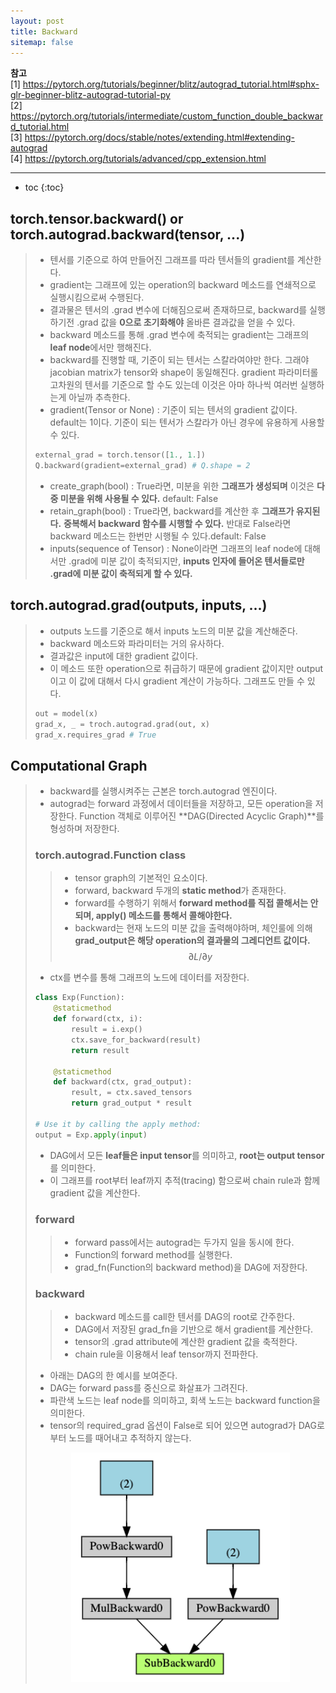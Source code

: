 ```yaml
---
layout: post
title: Backward
sitemap: false
---
```


**참고**  
[1] <https://pytorch.org/tutorials/beginner/blitz/autograd_tutorial.html#sphx-glr-beginner-blitz-autograd-tutorial-py>  
[2] <https://pytorch.org/tutorials/intermediate/custom_function_double_backward_tutorial.html>  
[3] <https://pytorch.org/docs/stable/notes/extending.html#extending-autograd>  
[4] <https://pytorch.org/tutorials/advanced/cpp_extension.html>  
* * *  

* toc
{:toc}

## torch.tensor.backward() or torch.autograd.backward(tensor, ...)
> * 텐서를 기준으로 하여 만들어진 그래프를 따라 텐서들의 gradient를 계산한다.
> * gradient는 그래프에 있는 operation의 backward 메소드를 연쇄적으로 실행시킴으로써 수행된다.
> * 결과물은 텐서의 .grad 변수에 더해짐으로써 존재하므로, backward를 실행하기전 .grad 값을 **0으로 초기화해야** 올바른 결과값을 얻을 수 있다.
> * backward 메소드를 통해 .grad 변수에 축적되는 gradient는 그래프의 **leaf node**에서만 행해진다.
> * backward를 진행할 때, 기준이 되는 텐서는 스칼라여야만 한다. 그래야 jacobian matrix가 tensor와 shape이 동일해진다. gradient 파라미터롤 고차원의 텐서를 기준으로 할 수도 있는데 이것은 아마 하나씩 여러번 실행하는게 아닐까 추측한다.
> * gradient(Tensor or None) : 기준이 되는 텐서의 gradient 값이다. default는 1이다. 기준이 되는 텐서가 스칼라가 아닌 경우에 유용하게 사용할 수 있다.
> ~~~py
> external_grad = torch.tensor([1., 1.])
> Q.backward(gradient=external_grad) # Q.shape = 2
> ~~~
> * create_graph(bool) : True라면, 미분을 위한 **그래프가 생성되며** 이것은 **다중 미분을 위해 사용될 수 있다.** default: False
> * retain_graph(bool) : True라면, backward를 계산한 후 **그래프가 유지된다.** **중복해서 backward 함수를 시행할 수 있다.** 반대로 False라면 backward 메소드는 한번만 시행될 수 있다.default: False
> * inputs(sequence of Tensor) : None이라면 그래프의 leaf node에 대해서만 .grad에 미분 값이 축적되지만, **inputs 인자에 들어온 텐서들로만 .grad에 미분 값이 축적되게 할 수 있다.**

## torch.autograd.grad(outputs, inputs, ...)
> * outputs 노드를 기준으로 해서 inputs 노드의 미분 값을 계산해준다.
> * backward 메소드와 파라미터는 거의 유사하다.
> * 결과값은 input에 대한 gradient 값이다. 
> * 이 메소드 또한 operation으로 취급하기 때문에 gradient 값이지만 output이고 이 값에 대해서 다시 gradient 계산이 가능하다. 그래프도 만들 수 있다.
> ~~~py
> out = model(x)
> grad_x, _ = troch.autograd.grad(out, x)
> grad_x.requires_grad # True
> ~~~

## Computational Graph
> * backward를 실행시켜주는 근본은 torch.autograd 엔진이다.
> * autograd는 forward 과정에서 데이터들을 저장하고, 모든 operation을 저장한다. Function 객체로 이루어진 **DAG(Directed Acyclic Graph)**를 형성하며 저장한다.
> 
> ### torch.autograd.Function class
> > * tensor graph의 기본적인 요소이다.
> > * forward, backward 두개의 **static method**가 존재한다.
> > * forward를 수행하기 위해서 **forward method를 직접 콜해서는 안되며, apply() 메소드를 통해서 콜해야한다.**
> > * backward는 현재 노드의 미분 값을 출력해야하며, 체인룰에 의해 **grad_output은 해당 operation의 결과물의 그레디언트 값이다.** $$ \partial L / \partial y $$
> 
> * ctx를 변수를 통해 그래프의 노드에 데이터를 저장한다.
> ~~~py
> class Exp(Function):
>     @staticmethod
>     def forward(ctx, i):
>         result = i.exp()
>         ctx.save_for_backward(result)
>         return result
>  
>     @staticmethod
>     def backward(ctx, grad_output):
>         result, = ctx.saved_tensors
>         return grad_output * result
>  
> # Use it by calling the apply method:
> output = Exp.apply(input)
> ~~~
> * DAG에서 모든 **leaf들은 input tensor**를 의미하고, **root는 output tensor**를 의미한다.
> * 이 그래프를 root부터 leaf까지 추적(tracing) 함으로써 chain rule과 함께 gradient 값을 계산한다.
> 
> ### forward
> > * forward pass에서는 autograd는 두가지 일을 동시에 한다.
> > * Function의 forward method를 실행한다.
> > * grad_fn(Function의 backward method)을 DAG에 저장한다.
> 
> ### backward
> > * backward 메소드를 call한 텐서를 DAG의 root로 간주한다.
> > * DAG에서 저장된 grad_fn을 기반으로 해서 gradient를 계산한다.
> > * tensor의 .grad attribute에 계산한 gradient 값을 축적한다.
> > * chain rule을 이용해서 leaf tensor까지 전파한다.
> 
> * 아래는 DAG의 한 예시를 보여준다.
> * DAG는 forward pass를 중신으로 화살표가 그려진다.
> * 파란색 노드는 leaf node를 의미하고, 회색 노드는 backward function을 의미한다.
> * tensor의 required_grad 옵션이 False로 되어 있으면 autograd가 DAG로부터 노드를 때어내고 추적하지 않는다.
> <p align="center"><img width="350" src="/assets/img/pytorch/backward/1.png"></p>